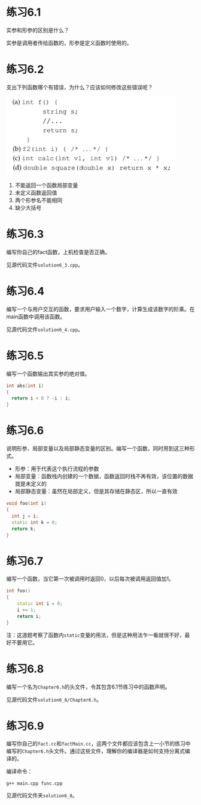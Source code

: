 # 练习6.1

实参和形参的区别是什么？

实参是调用者传给函数的，形参是定义函数时使用的。

# 练习6.2

支出下列函数哪个有错误，为什么？应该如何修改这些错误呢？

![](res/1.png)

1. 不能返回一个函数局部变量
2. 未定义函数返回值
3. 两个形参名不能相同
4. 缺少大括号

# 练习6.3

编写你自己的fact函数，上机检查是否正确。

见源代码文件`solution6_3.cpp`。

# 练习6.4

编写一个与用户交互的函数，要求用户输入一个数字，计算生成该数字的阶乘。在main函数中调用该函数。

见源代码文件`solution6_4.cpp`。

# 练习6.5

编写一个函数输出其实参的绝对值。

```cpp
int abs(int i)
{
  return i < 0 ? -i : i;
}
```

# 练习6.6

说明形参、局部变量以及局部静态变量的区别。编写一个函数，同时用到这三种形式。

* 形参：用于代表这个执行流程的参数
* 局部变量：函数栈内创建的一个数据，函数返回时栈不再有效，该位置的数据就是未定义的
* 局部静态变量：虽然在局部定义，但是其存储在静态区，所以一直有效

```cpp
void foo(int i)
{
  int j = i;
  static int k = 0;
  return k;
}
```

# 练习6.7

编写一个函数，当它第一次被调用时返回0，以后每次被调用返回值加1。

```cpp
int foo()
{
	static int i = 0;
	i += 1;
	return i;
}
```

注：这道题考察了函数内`static`变量的用法，但是这种用法乍一看就很不好，最好不要用它。

# 练习6.8

编写一个名为`Chapter6.h`的头文件，令其包含6.1节练习中的函数声明。

见源代码文件`solution6_8/Chapter6.h`。

# 练习6.9

编写你自己的`fact.cc`和`factMain.cc`，这两个文件都应该包含上一小节的练习中编写的`Chapter6.h`头文件。通过这些文件，理解你的编译器是如何支持分离式编译的。

编译命令：
```
g++ main.cpp func.cpp
```

见源代码文件夹`solution6_8`。
